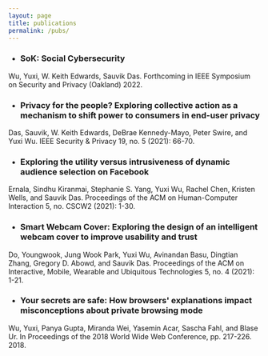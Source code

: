 ```yaml
---
layout: page
title: publications
permalink: /pubs/
---
```


* ### SoK: Social Cybersecurity
Wu, Yuxi, W. Keith Edwards, Sauvik Das.  Forthcoming in IEEE Symposium on Security and Privacy (Oakland) 2022.

* ### Privacy for the people? Exploring collective action as a mechanism to shift power to consumers in end-user privacy
Das, Sauvik, W. Keith Edwards, DeBrae Kennedy-Mayo, Peter Swire, and Yuxi Wu. IEEE Security & Privacy 19, no. 5 (2021): 66-70.

* ### Exploring the utility versus intrusiveness of dynamic audience selection on Facebook
Ernala, Sindhu Kiranmai, Stephanie S. Yang, Yuxi Wu, Rachel Chen, Kristen Wells, and Sauvik Das. Proceedings of the ACM on Human-Computer Interaction 5, no. CSCW2 (2021): 1-30.

* ### Smart Webcam Cover: Exploring the design of an intelligent webcam cover to improve usability and trust
Do, Youngwook, Jung Wook Park, Yuxi Wu, Avinandan Basu, Dingtian Zhang, Gregory D. Abowd, and Sauvik Das.  Proceedings of the ACM on Interactive, Mobile, Wearable and Ubiquitous Technologies 5, no. 4 (2021): 1-21.

* ### Your secrets are safe: How browsers' explanations impact misconceptions about private browsing mode
Wu, Yuxi, Panya Gupta, Miranda Wei, Yasemin Acar, Sascha Fahl, and Blase Ur.  In Proceedings of the 2018 World Wide Web Conference, pp. 217-226. 2018.
